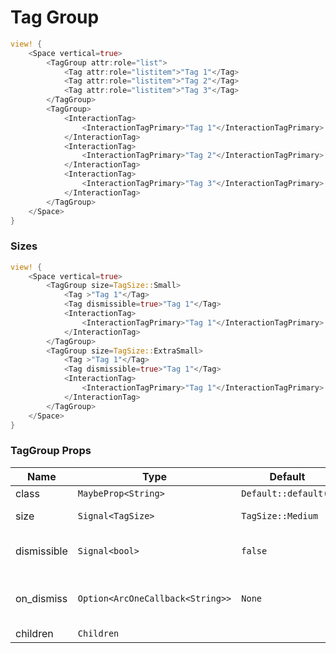 # Tag Group

```rust demo
view! {
    <Space vertical=true>
        <TagGroup attr:role="list">
            <Tag attr:role="listitem">"Tag 1"</Tag>
            <Tag attr:role="listitem">"Tag 2"</Tag>
            <Tag attr:role="listitem">"Tag 3"</Tag>
        </TagGroup>
        <TagGroup>
            <InteractionTag>
                <InteractionTagPrimary>"Tag 1"</InteractionTagPrimary>
            </InteractionTag>
            <InteractionTag>
                <InteractionTagPrimary>"Tag 2"</InteractionTagPrimary>
            </InteractionTag>
            <InteractionTag>
                <InteractionTagPrimary>"Tag 3"</InteractionTagPrimary>
            </InteractionTag>
        </TagGroup>
    </Space>
}
```

### Sizes

```rust demo
view! {
    <Space vertical=true>
        <TagGroup size=TagSize::Small>
            <Tag >"Tag 1"</Tag>
            <Tag dismissible=true>"Tag 1"</Tag>
            <InteractionTag>
                <InteractionTagPrimary>"Tag 1"</InteractionTagPrimary>
            </InteractionTag>
        </TagGroup>
        <TagGroup size=TagSize::ExtraSmall>
            <Tag >"Tag 1"</Tag>
            <Tag dismissible=true>"Tag 1"</Tag>
            <InteractionTag>
                <InteractionTagPrimary>"Tag 1"</InteractionTagPrimary>
            </InteractionTag>
        </TagGroup>
    </Space>
}
```

### TagGroup Props

| Name        | Type                             | Default              | Description                           |
| ----------- | -------------------------------- | -------------------- | ------------------------------------- |
| class       | `MaybeProp<String>`              | `Default::default()` |                                       |
| size        | `Signal<TagSize>`           | `TagSize::Medium`    | Size of the tag.                      |
| dismissible | `Signal<bool>`              | `false`              | A Tag can be dismissible.             |
| on_dismiss  | `Option<ArcOneCallback<String>>` | `None`               | Callback for when a tag is dismissed. |
| children    | `Children`                       |                      |                                       |
